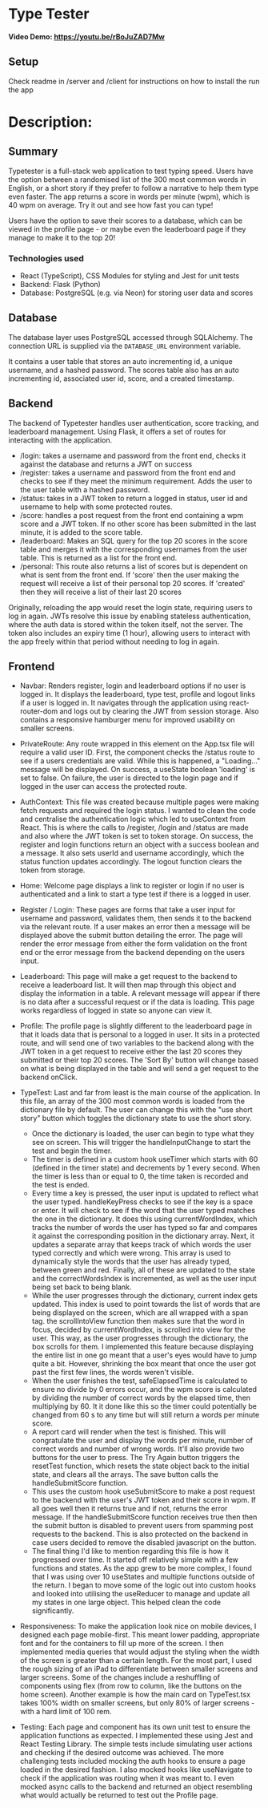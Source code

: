 # Type Tester

#### Video Demo: https://youtu.be/rBoJuZAD7Mw

## Setup

Check readme in /server and /client for instructions on how to install the run the app

# Description:

## Summary

Typetester is a full-stack web application to test typing speed. Users have the option between a randomised list of the 300 most common words in English, or a short story if they prefer to follow a narrative to help them type even faster. The app returns a score in words per minute (wpm), which is 40 wpm on average. Try it out and see how fast you can type!

Users have the option to save their scores to a database, which can be viewed in the profile page - or maybe even the leaderboard page if they manage to make it to the top 20!

### Technologies used

- React (TypeScript), CSS Modules for styling and Jest for unit tests
- Backend: Flask (Python)
- Database: PostgreSQL (e.g. via Neon) for storing user data and scores

## Database

The database layer uses PostgreSQL accessed through SQLAlchemy. The connection URL is supplied via the `DATABASE_URL` environment variable.

It contains a user table that stores an auto incrementing id, a unique username, and a hashed password. The scores table also has an auto incrementing id, associated user id, score, and a created timestamp.

## Backend

The backend of Typetester handles user authentication, score tracking, and leaderboard management. Using Flask, it offers a set of routes for interacting with the application.

- /login: takes a username and password from the front end, checks it against the database and returns a JWT on success
- /register: takes a username and password from the front end and checks to see if they meet the minimum requirement. Adds the user to the user table with a hashed password.
- /status: takes in a JWT token to return a logged in status, user id and username to help with some protected routes.
- /score: handles a post request from the front end containing a wpm score and a JWT token. If no other score has been submitted in the last minute, it is added to the score table.
- /leaderboard: Makes an SQL query for the top 20 scores in the score table and merges it with the corresponding usernames from the user table. This is returned as a list for the front end.
- /personal: This route also returns a list of scores but is dependent on what is sent from the front end. If 'score' then the user making the request will receive a list of their personal top 20 scores. If 'created' then they will receive a list of their last 20 scores

Originally, reloading the app would reset the login state, requiring users to log in again. JWTs resolve this issue by enabling stateless authentication, where the auth data is stored within the token itself, not the server. The token also includes an expiry time (1 hour), allowing users to interact with the app freely within that period without needing to log in again.

## Frontend

- Navbar: Renders register, login and leaderboard options if no user is logged in. It displays the leaderboard, type test, profile and logout links if a user is logged in. It navigates through the application using react-router-dom and logs out by clearing the JWT from session storage. Also contains a responsive hamburger menu for improved usability on smaller screens.

- PrivateRoute: Any route wrapped in this element on the App.tsx file will require a valid user ID. First, the component checks the /status route to see if a users credentials are valid. While this is happened, a "Loading..." message will be displayed. On success, a useState boolean 'loading' is set to false. On failure, the user is directed to the login page and if logged in the user can access the protected route.

- AuthContext: This file was created because multiple pages were making fetch requests and required the login status. I wanted to clean the code and centralise the authentication logic which led to useContext from React. This is where the calls to /register, /login and /status are made and also where the JWT token is set to token storage. On success, the register and login functions return an object with a success boolean and a message. It also sets userId and username accordingly, which the status function updates accordingly. The logout function clears the token from storage.

- Home: Welcome page displays a link to register or login if no user is authenticated and a link to start a type test if there is a logged in user.

- Register / Login: These pages are forms that take a user input for username and password, validates them, then sends it to the backend via the relevant route. If a user makes an error then a message will be displayed above the submit button detailing the error. The page will render the error message from either the form validation on the front end or the error message from the backend depending on the users input.

- Leaderboard: This page will make a get request to the backend to receive a leaderboard list. It will then map through this object and display the information in a table. A relevant message will appear if there is no data after a successful request or if the data is loading. This page works regardless of logged in state so anyone can view it.

- Profile: The profile page is slightly different to the leaderboard page in that it loads data that is personal to a logged in user. It sits in a protected route, and will send one of two variables to the backend along with the JWT token in a get request to receive either the last 20 scores they submitted or their top 20 scores. The 'Sort By' button will change based on what is being displayed in the table and will send a get request to the backend onClick.

- TypeTest: Last and far from least is the main course of the application. In this file, an array of the 300 most common words is loaded from the dictionary file by default. The user can change this with the "use short story" button which toggles the dictionary state to use the short story.

  - Once the dictionary is loaded, the user can begin to type what they see on screen. This will trigger the handleInputChange to start the test and begin the timer.
  - The timer is defined in a custom hook useTimer which starts with 60 (defined in the timer state) and decrements by 1 every second. When the timer is less than or equal to 0, the time taken is recorded and the test is ended.
  - Every time a key is pressed, the user input is updated to reflect what the user typed. handleKeyPress checks to see if the key is a space or enter. It will check to see if the word that the user typed matches the one in the dictionary. It does this using currentWordIndex, which tracks the number of words the user has typed so far and compares it against the corresponding position in the dictionary array. Next, it updates a separate array that keeps track of which words the user typed correctly and which were wrong. This array is used to dynamically style the words that the user has already typed, between green and red. Finally, all of these are updated to the state and the correctWordsIndex is incremented, as well as the user input being set back to being blank.
  - While the user progresses through the dictionary, current index gets updated. This index is used to point towards the list of words that are being displayed on the screen, which are all wrapped with a span tag. the scrollIntoView function then makes sure that the word in focus, decided by currentWordIndex, is scrolled into view for the user. This way, as the user progresses through the dictionary, the box scrolls for them. I implemented this feature because displaying the entire list in one go meant that a user's eyes would have to jump quite a bit. However, shrinking the box meant that once the user got past the first few lines, the words weren't visible.
  - When the user finishes the test, safeElapsedTime is calculated to ensure no divide by 0 errors occur, and the wpm score is calculated by dividing the number of correct words by the elapsed time, then multiplying by 60. It it done like this so the timer could potentially be changed from 60 s to any time but will still return a words per minute score.
  - A report card will render when the test is finished. This will congratulate the user and display the words per minute, number of correct words and number of wrong words. It'll also provide two buttons for the user to press. The Try Again button triggers the resetTest function, which resets the state object back to the initial state, and clears all the arrays. The save button calls the handleSubmitScore function.
  - This uses the custom hook useSubmitScore to make a post request to the backend with the user's JWT token and their score in wpm. If all goes well then it returns true and if not, returns the error message. If the handleSubmitScore function receives true then then the submit button is disabled to prevent users from spamming post requests to the backend. This is also protected on the backend in case users decided to remove the disabled javascript on the button.
  - The final thing I'd like to mention regarding this file is how it progressed over time. It started off relatively simple with a few functions and states. As the app grew to be more complex, I found that I was using over 10 useStates and multiple functions outside of the return. I began to move some of the logic out into custom hooks and looked into utilising the useReducer to manage and update all my states in one large object. This helped clean the code significantly.

- Responsiveness: To make the application look nice on mobile devices, I designed each page mobile-first. This meant lower padding, appropriate font and for the containers to fill up more of the screen. I then implemented media queries that would adjust the styling when the width of the screen is greater than a certain length. For the most part, I used the rough sizing of an iPad to differentiate between smaller screens and larger screens. Some of the changes include a reshuffling of components using flex (from row to column, like the buttons on the home screen). Another example is how the main card on TypeTest.tsx takes 100% width on smaller screens, but only 80% of larger screens - with a hard limit of 100 rem.

- Testing: Each page and component has its own unit test to ensure the application functions as expected. I implemented these using Jest and React Testing Library. The simple tests include simulating user actions and checking if the desired outcome was achieved. The more challenging tests included mocking the auth hooks to ensure a page loaded in the desired fashion. I also mocked hooks like useNavigate to check if the application was routing when it was meant to. I even mocked async calls to the backend and returned an object resembling what would actually be returned to test out the Profile page.
